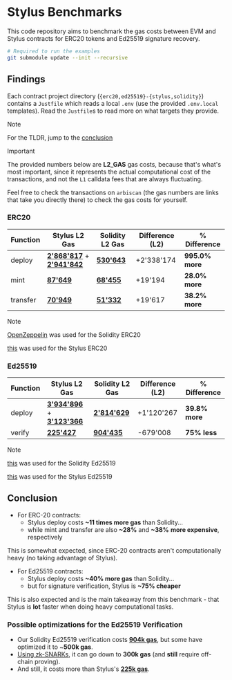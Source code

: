 # Stylus Benchmarks

This code repository aims to benchmark the gas costs between EVM and Stylus contracts for ERC20 tokens and Ed25519 signature recovery.

```bash
# Required to run the examples
git submodule update --init --recursive
```

## Findings

Each contract project directory (`{erc20,ed25519}-{stylus,solidity}`) contains a `Justfile` which reads a local `.env` (use the provided `.env.local` templates). Read the `Justfile`s to read more on what targets they provide.

> [!NOTE]
> For the TLDR, jump to the [conclusion](#conclusion)

> [!IMPORTANT]
> The provided numbers below are **L2_GAS** gas costs, because that's what's most important, since it represents the actual computational cost of the transactions, and not the `L1` calldata fees that are always fluctuating.
>
> Feel free to check the transactions on `arbiscan` (the gas numbers are links that take you directly there) to check the gas costs for yourself.

### ERC20


| Function  | Stylus L2 Gas | Solidity L2 Gas | Difference (L2) | % Difference |
|-----------|---------------|-----------------|-----------------|--------------|
| deploy    | [**2'868'817**][stylus-erc20-deploy] + [**2'941'842**][stylus-erc20-activation] | [**530'643**][solidity-erc20-deploy] | +2'338'174 | **995.0% more** |
| mint      | [**87'649**][stylus-erc20-mint]     | [**68'455**][solidity-erc20-mint]     | +19'194    | **28.0% more**  |
| transfer  | [**70'949**][stylus-erc20-transfer] | [**51'332**][solidity-erc20-transfer] | +19'617    | **38.2% more**  |

> [!NOTE]
> [OpenZeppelin](https://github.com/OpenZeppelin/openzeppelin-contracts) was used for the Solidity ERC20
>
> [this](https://github.com/OffchainLabs/stylus-erc20) was used for the Stylus ERC20

<!-- 6'366'893 = 3'498'076 + **2'868'817** -->
[stylus-erc20-deploy]: https://arbiscan.io/tx/0x9fce745a872d33357450c28679e03d6d534d254a13094a6750ccd88ab41b5bc8
<!-- 2'983'830 =    41'988 + **2'941'842** -->
[stylus-erc20-activation]: https://arbiscan.io/tx/0x1b04d4232eca1dc0175b3fbe8bcd3f5ea6365a93bacccb9ac36b701ae18f04d2
<!--   134'364 =    46'715 +    **87'649** -->
[stylus-erc20-mint]: https://arbiscan.io/tx/0x3513279c3902f98c066478c5d3b88f037c83169fce6fb034aa06c6d3cb0963fa
<!--   128'080 =    57'131 +    **70'949** -->
[stylus-erc20-transfer]: https://arbiscan.io/tx/0xe199a340fb4feb2eeac925a26930aa91d0b505dabe30593dbf7ddefd1405867d

<!-- 1'069'722 =   539'079 +   **530'643** -->
[solidity-erc20-deploy]: https://arbiscan.io/tx/0xa659c86f1f92711ead748ca8171b8b47aab569c98a3f1a07d42bd3ca4e913bb1
<!--   168'658 =   100'203 +    **68'455** -->
[solidity-erc20-mint]: https://arbiscan.io/tx/0xebebc949658be3f47daa188cb395dcb6debd9d34f035fd2583ec1f1fd4f4c8d4
<!--   161'665 =   110'333 +    **51'332** -->
[solidity-erc20-transfer]: https://arbiscan.io/tx/0xc3dbf5b859971fb4cd262a5de4ad6a7e92628815000bb2fd6e6019b3b0613022

### Ed25519

| Function  | Stylus L2 Gas | Solidity L2 Gas | Difference (L2) | % Difference |
|-----------|---------------|-----------------|-----------------|--------------|
| deploy    | [**3'934'896**][ed25519-stylus-deploy] + [**3'123'366**][ed25519-stylus-activation]  | [**2'814'629**][ed25519-solidity-deploy] | +1'120'267  | **39.8% more**  |
| verify    | [**225'427**][ed25519-stylus-verify]    | [**904'435**][ed25519-solidity-verify]   | -679'008    | **75% less** |

<!-- 11'435'412 = 7'500'516 + **3'934'896** -->
[ed25519-stylus-deploy]: https://arbiscan.io/tx/0x9ef8b9c566c1cb5fe30bb58193707b0cc217c481fb65c1eaa65c60fa61db26e7
<!--  3'188'872 =    65'506 + **3'123'366** -->
[ed25519-stylus-activation]: https://arbiscan.io/tx/0xb1d4f93be6702e9f4fddbd49480a717ad8948396bb27d189ff624b97e14d54a9
<!--    338'889 =   113'462 + **  225'427** -->
[ed25519-stylus-verify]: https://arbiscan.io/tx/0x2c1a00e24f38dc206659fe6eee2a9eb0e0b0687b19ad1e5b80f93a59f887edb7

<!--  6'585'440 = 3'770'811 + **2'814'629** -->
[ed25519-solidity-deploy]: https://arbiscan.io/tx/0x064432ff0f253b005023f40120028b5770a076a4321d48e6a7f5b986a98a6157
<!--  1'150'247 =   245'812 +   **904'435** -->
[ed25519-solidity-verify]: https://arbiscan.io/tx/0x7a27dad444bfe6be551e4beeca0747ac1c8374c1b100cd7612935d83472dd340

> [!NOTE]
> [this](https://github.com/chengwenxi/Ed25519) was used for the Solidity Ed25519
>
> [this](https://docs.rs/crate/ed25519-compact/0.1.11) was used for the Stylus Ed25519

## Conclusion

- For ERC-20 contracts:
  - Stylus deploy costs **~11 times more gas** than Solidity...
  - while mint and transfer are also **~28%** and **~38%** **more expensive**, respectively

This is somewhat expected, since ERC-20 contracts aren't computationally heavy (no taking advantage of Stylus).

- For Ed25519 contracts:
  - Stylus deploy costs **~40% more gas** than Solidity...
  - but for signature verification, Stylus is **~75% cheaper**

This is also expected and is the main takeaway from this benchmark - that Stylus is **lot** faster when doing heavy computational tasks.

### Possible optimizations for the Ed25519 Verification

- Our Solidity Ed25519 verification costs [**904k gas**][ed25519-solidity-verify], but some have optimized it to ~**500k gas**.
- [Using zk-SNARKs][zk-snark-discussion], it can go down to **300k gas** (and **still** require off-chain proving).
- And still, it costs more than Stylus's [**225k gas**][ed25519-stylus-verify].

[zk-snark-discussion]: https://ethresear.ch/t/verify-ed25519-signatures-cheaply-on-eth-using-zk-snarks/13139
